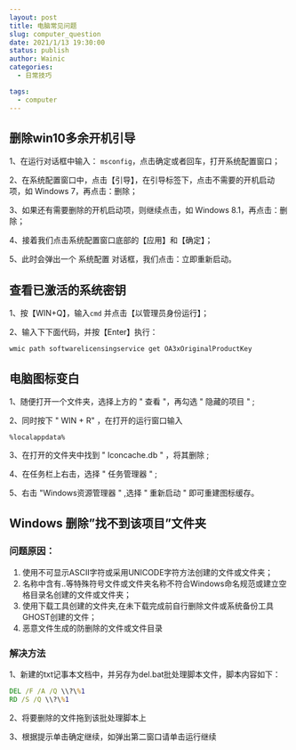```yaml
---
layout: post
title: 电脑常见问题
slug: computer_question
date: 2021/1/13 19:30:00
status: publish
author: Wainic
categories: 
  - 日常技巧

tags: 
  - computer
---
```


## 删除win10多余开机引导

1、在运行对话框中输入： `msconfig`，点击确定或者回车，打开系统配置窗口；

2、在系统配置窗口中，点击【引导】，在引导标签下，点击不需要的开机启动项，如 Windows 7，再点击：删除；

3、如果还有需要删除的开机启动项，则继续点击，如 Windows 8.1，再点击：删除；

4、接着我们点击系统配置窗口底部的【应用】和【确定】；

5、此时会弹出一个 系统配置 对话框，我们点击：立即重新启动。



## 查看已激活的系统密钥

1、按【WIN+Q】，输入`cmd` 并点击【以管理员身份运行】；

2、输入下下面代码，并按【Enter】执行：

```dos
wmic path softwarelicensingservice get OA3xOriginalProductKey
```



## 电脑图标变白

1、随便打开一个文件夹，选择上方的 " 查看 "，再勾选 " 隐藏的项目 " ;

2、同时按下 " WIN + R" ，在打开的运行窗口输入

```wiki
%localappdata%
```

3、在打开的文件夹中找到 " lconcache.db " ，将其删除 ;

4、在任务栏上右击，选择 " 任务管理器 " ;

5、右击 "Windows资源管理器 " ,选择 " 重新启动 " 即可重建图标缓存。



## Windows 删除”找不到该项目”文件夹

### 问题原因：

1. 使用不可显示ASCII字符或采用UNICODE字符方法创建的文件或文件夹；
2. 名称中含有..等特殊符号文件或文件夹名称不符合Windows命名规范或建立空格目录名创建的文件或文件夹；
3. 使用下载工具创建的文件夹,在未下载完成前自行删除文件或系统备份工具GHOST创建的文件；
4. 恶意文件生成的防删除的文件或文件目录

### 解决方法

1、新建的txt记事本文档中，并另存为del.bat批处理脚本文件，脚本内容如下：

```bat
DEL /F /A /Q \\?\%1
RD /S /Q \\?\%1
```

2、将要删除的文件拖到该批处理脚本上

3、根据提示单击确定继续，如弹出第二窗口请单击运行继续